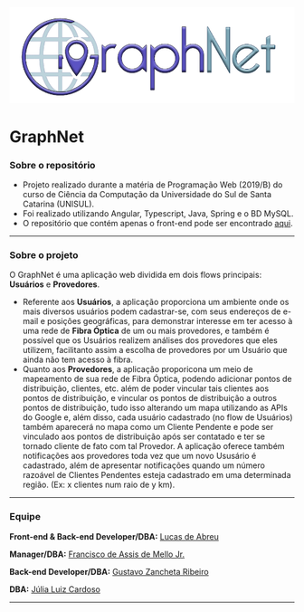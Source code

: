 ![](https://raw.githubusercontent.com/FranciscoMelloJr/GraphNet/master/3.%20Documentos%20%26%20etc/Prototipos/New/GraphNet%20-%20Logo%20v2.png)

# GraphNet
### Sobre o repositório

- Projeto realizado durante a matéria de Programação Web (2019/B) do curso de Ciência da Computação da Universidade do Sul de Santa Catarina (UNISUL).
- Foi realizado utilizando Angular, Typescript, Java, Spring e o BD MySQL.
- O repositório que contém apenas o front-end pode ser encontrado [aqui](https://github.com/Lucas-Abreu/GraphNet).
-------------
### Sobre o projeto

O GraphNet é uma aplicação web dividida em dois flows principais: **Usuários** e **Provedores**.
- Referente aos **Usuários**, a aplicação proporciona um ambiente onde os mais diversos usuários podem cadastrar-se, com seus endereços de e-mail e posições geográficas, para demonstrar interesse em ter acesso à uma rede de **Fibra Óptica** de um ou mais provedores, e também é possível que os Usuários realizem análises dos provedores que eles utilizem, facilitanto assim a escolha de provedores por um Usuário que ainda não tem acesso à fibra.
- Quanto aos **Provedores**, a aplicação proporicona um meio de mapeamento de sua rede de Fibra Óptica, podendo adicionar pontos de distribuição, clientes, etc. além de poder vincular tais clientes aos pontos de distribuição, e vincular os pontos de distribuição a outros pontos de distribuição, tudo isso alterando um mapa utilizando as APIs do Google e, além disso, cada usuário cadastrado (no flow de Usuários) também aparecerá no mapa como um Cliente Pendente e pode ser vinculado aos pontos de distribuição após ser contatado e ter se tornado cliente de fato com tal Provedor. A aplicação oferece também notificações aos provedores toda vez que um novo Ususário é cadastrado, além de apresentar notificações quando um número razoável de Clientes Pendentes esteja cadastrado em uma determinada região. (Ex: x clientes num raio de y km).

-------------
### Equipe

**Front-end & Back-end Developer/DBA:** [Lucas de Abreu](https://github.com/Lucas-Abreu)

**Manager/DBA:** [Francisco de Assis de Mello Jr.](https://github.com/FranciscoMelloJR)

**Back-end Developer/DBA:** [Gustavo Zancheta Ribeiro](https://github.com/GuZancheta)

**DBA:** [Júlia Luiz Cardoso](https://github.com/JLuizCardoso)

-------------